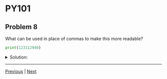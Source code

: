 # PY101
## Problem 8

What can be used in place of commas to make this more readable?

```python
print(123112940)
```

<details>
<summary>Solution:</summary>

Underscores can be used in place of commas to make large numbers more readable.

```python
print(123_112_940)
```

</details>

---

[Previous](007.md) | [Next](009.md)
